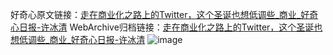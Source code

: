 好奇心原文链接：[走在商业化之路上的Twitter，这个圣诞也想低调些_商业_好奇心日报-许冰清](https://www.qdaily.com/articles/3916.html)
WebArchive归档链接：[走在商业化之路上的Twitter，这个圣诞也想低调些_商业_好奇心日报-许冰清](http://web.archive.org/web/20190623153215/https://www.qdaily.com/articles/3916.html)
![image](http://ww3.sinaimg.cn/large/007d5XDply1g3vdjqsv6nj30u033y4qp)